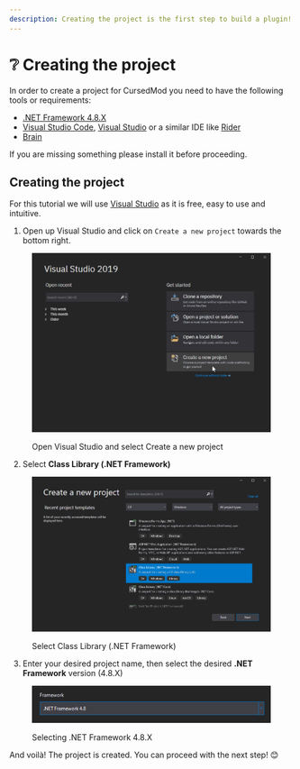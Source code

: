 ```yaml
---
description: Creating the project is the first step to build a plugin!
---
```


# ❔ Creating the project

In order to create a project for CursedMod you need to have the following tools or requirements:

* [.NET Framework 4.8.X](https://dotnet.microsoft.com/download/dotnet-framework/net48)
* [Visual Studio Code](https://code.visualstudio.com/), [Visual Studio](https://visualstudio.microsoft.com/) or a similar IDE like [Rider](https://www.jetbrains.com/rider/)
* [Brain](https://i.imgur.com/QTPSTEM.gif)

If you are missing something please install it before proceeding.

## Creating the project

For this tutorial we will use [Visual Studio](https://visualstudio.microsoft.com/) as it is free, easy to use and intuitive.

1. Open up Visual Studio and click on `Create a new project` towards the bottom right.

<figure><img src="../../.gitbook/assets/image (5).png" alt=""><figcaption><p>Open Visual Studio and select Create a new project</p></figcaption></figure>

2. Select **Class Library (.NET Framework)**

<figure><img src="../../.gitbook/assets/image (2) (2).png" alt=""><figcaption><p>Select Class Library (.NET Framework)</p></figcaption></figure>

3. Enter your desired project name, then select the desired **.NET Framework** version (4.8.X)&#x20;

<figure><img src="../../.gitbook/assets/image (1) (1).png" alt=""><figcaption><p>Selecting .NET Framework 4.8.X</p></figcaption></figure>

And voilà! The project is created. You can proceed with the next step! 😊
